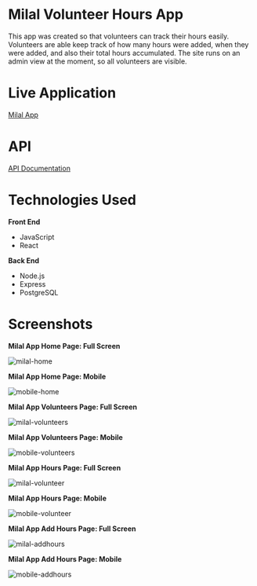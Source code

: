 # Milal Volunteer Hours App

This app was created so that volunteers can track their hours easily.  Volunteers are able keep track of how many hours were added, when they were added, and also their total hours accumulated.  The site runs on an admin view at the moment, so all volunteers are visible.

# Live Application

[Milal App](https://milal-app.sejinhwang91.now.sh/)

# API 

[API Documentation](https://github.com/seejins/milal-server)

# Technologies Used

**Front End**

* JavaScript
* React

**Back End**

* Node.js
* Express
* PostgreSQL

# Screenshots

**Milal App Home Page: Full Screen**

![milal-home](https://user-images.githubusercontent.com/54383934/81867027-eca7c280-9524-11ea-908a-3920d4551d2a.PNG)

**Milal App Home Page: Mobile**

![mobile-home](https://user-images.githubusercontent.com/54383934/81867157-21b41500-9525-11ea-9206-50754382625c.png)


**Milal App Volunteers Page: Full Screen**

![milal-volunteers](https://user-images.githubusercontent.com/54383934/81867216-32fd2180-9525-11ea-93d1-3ecb22fe382b.PNG)


**Milal App Volunteers Page: Mobile**

![mobile-volunteers](https://user-images.githubusercontent.com/54383934/81867268-43150100-9525-11ea-8e0d-28e55bd8f077.png)

**Milal App Hours Page: Full Screen**

![milal-volunteer](https://user-images.githubusercontent.com/54383934/81867343-63dd5680-9525-11ea-95f1-5395296b6331.PNG)

**Milal App Hours Page: Mobile**

![mobile-volunteer](https://user-images.githubusercontent.com/54383934/81867356-6b046480-9525-11ea-9f7f-abaff383bd0a.png)

**Milal App Add Hours Page: Full Screen**

![milal-addhours](https://user-images.githubusercontent.com/54383934/81867380-73f53600-9525-11ea-98c7-7d8e1f83b1ae.PNG)


**Milal App Add Hours Page: Mobile**

![mobile-addhours](https://user-images.githubusercontent.com/54383934/81867515-ac950f80-9525-11ea-9ab9-fc989b177897.png)